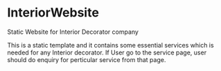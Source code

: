 # InteriorWebsite
Static Website for Interior Decorator company

This is a static template and it contains some essential services which is needed for any Interior decorator.
If User go to the service page, user should do enquiry for perticular service from that page.


